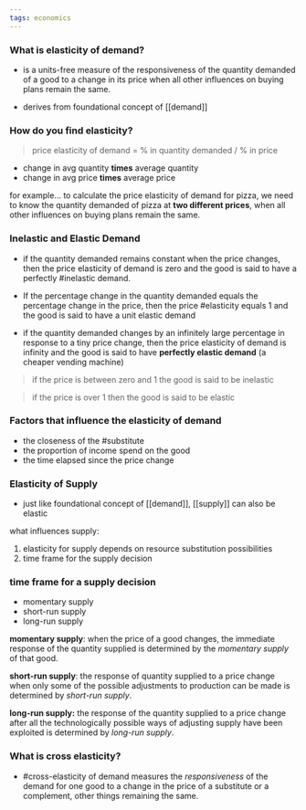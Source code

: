 ```yaml
---
tags: economics
---
```


### What is elasticity of demand?
- is a units-free measure of the responsiveness of the quantity demanded of a good to a change in its price when all other influences on buying plans remain the same.

- derives from foundational concept of [[demand]]

### How do you find elasticity?

> price elasticity of demand = % in quantity demanded / % in price

- change in avg quantity **times** average quantity
- change in avg price **times** average price

for example... to calculate the price elasticity of demand for pizza, we need to know the quantity demanded of pizza at **two different prices**, when all other influences on buying plans remain the same.

### Inelastic and Elastic Demand
- if the quantity demanded remains constant when the price changes, then the price elasticity of demand is zero and the good is said to have a perfectly #inelastic demand.

- If the percentage change in the quantity demanded equals the percentage change in the price, then the price #elasticity equals 1 and the good is said to have a unit elastic demand

- if the quantity demanded changes by an infinitely large percentage in response to a tiny price change, then the price elasticity of demand is infinity and the good is said to have **perfectly elastic demand** (a cheaper vending machine)

> if the price is between zero and 1 the good is said to be inelastic

> if the price is over 1 then the good is said to be elastic


### Factors that influence the elasticity of demand
- the closeness of the #substitute 
- the proportion of income spend on the good
- the time elapsed since the price change

### Elasticity of Supply
- just like foundational concept of [[demand]], [[supply]] can also be elastic

what influences supply:
1. elasticity for supply depends on resource substitution possibilities
2. time frame for the supply decision

### time frame for a supply decision
- momentary supply
- short-run supply
- long-run supply

**momentary supply**: when the price of a good changes, the immediate response of the quantity supplied is determined by the *momentary supply* of that good.

**short-run supply**: the response of quantity supplied to a price change when only some of the possible adjustments to production can be made is determined by *short-run supply*.

**long-run supply:** the response of the quantity supplied to a price change after all the technologically possible ways of adjusting supply have been exploited is determined by *long-run supply*.


### What is cross elasticity?

- #cross-elasticity of demand measures the *responsiveness* of the demand for one good to a change in the price of a substitute or a complement, other things remaining the same. 


